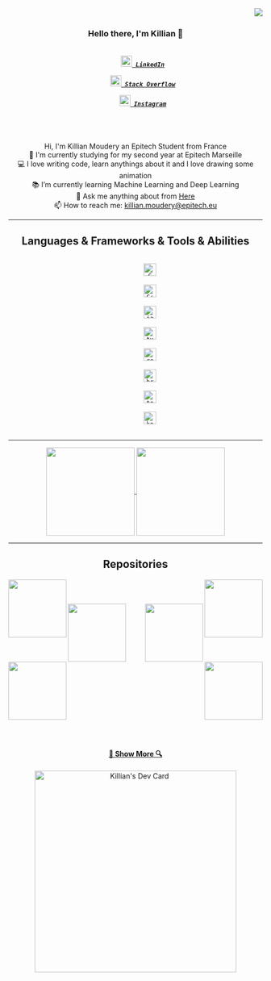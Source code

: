 <img align="right" src="https://visitor-badge.laobi.icu/badge?page_id=ZiXyos">
<br>
<h3 align="center">
  Hello there, I'm Killian 👋
</h3>
<h5 align="center">
  <code>
    <a href="https://www.linkedin.com/in/killian-moudery78/" title="LinkedIn Profile"><img width="22" src="https://github.com/ZiXyos/ZiXyos/blob/master/images/linkedin.svg"> LinkedIn</a>
  </code>
  <code>
    <a href="https://stackoverflow.com/users/12481967/zixyos" title="Stack Overflow Profile"><img width="22" src="https://github.com/ZiXyos/ZiXyos/blob/master/images/stackoverflow.svg"> Stack Overflow</a>
  </code>
  <code>
    <a href="https://www.instagram.com/killian_mdry/" title="Instagram Profile"><img width="22" src="https://github.com/ZiXyos/ZiXyos/blob/master/images/instagram.svg"> Instagram</a>
  </code>
</h5>
<br>
<p align="center">
  Hi, I'm Killian Moudery an Epitech Student from France 
  <br>
  🔬 I'm currently studying for my second year at Epitech Marseille
  <br>
  💻 I love writing code, learn anythings about it and I love drawing some animation
  <br>
  📚 I’m currently learning Machine Learning and Deep Learning
  <br>
  💬 Ask me anything about from <a href="https://github.com/ZiXyos/Killian-Moudery/issues" title="Issues">Here</a>
  <br>
  📫 How to reach me: <a href="mailto: killian.moudery@epitech.eu">killian.moudery@epitech.eu</a>
</p>

<hr>

<h2 align="center">Languages & Frameworks & Tools & Abilities</h2>

<p align="center">
    <code>
        <img title="C" height="25" src="https://github.com/ZiXyos/ZiXyos/blob/master/images/c.svg">
    </code>
    <code>
        <img title="C++" height="25" src="https://github.com/ZiXyos/ZiXyos/blob/master/images/cpp.svg">
    </code>
    <code>
        <img title="javascript" height="25" src="https://github.com/ZiXyos/ZiXyos/blob/master/images/cpp.svg">
    </code>
    <code>
        <img title="type-script" height="25" src="https://github.com/ZiXyos/ZiXyos/blob/master/images/cpp.svg">
    </code>
    <code>
        <img title="react-js" height="25" src="https://github.com/ZiXyos/ZiXyos/blob/master/images/cpp.svg">
    </code>
    <code>
        <img title="brain-js" height="25" src="https://github.com/ZiXyos/ZiXyos/blob/master/images/cpp.svg">
    </code>
    <code>
        <img title="tensorflow" height="25" src="https://github.com/ZiXyos/ZiXyos/blob/master/images/cpp.svg">
    </code>
    <code>
        <img title="kotlin" height="25" src="https://github.com/ZiXyos/ZiXyos/blob/master/images/cpp.svg">
    </code>

</p>

<hr>

<p align=center>
  <a href="https://github.com/anuraghazra/github-readme-stats" title="Go to Source">
    <img height=175 align="center" src="https://github-readme-stats.vercel.app/api?username=ZiXyos&show_icons=true&theme=gotham">
  </a>
  <a href="https://github.com/anuraghazra/github-readme-stats">
  <img height=175 align="center" src="https://github-readme-stats.vercel.app/api/top-langs/?username=ZiXyos&hide=c%23,powershell,java&title_color=2aa889&text_color=99d1ce&icon_color=2bbc8a&bg_color=0c1014&langs_count=8&layout=compact" />
  </a>
</p>

<hr>

<h2 align="center">Repositories</h2>

<p width="100%" align="center">
  <a align="left" href="https://github.com/ZiXyos/mern-app-template" title="Mern-App-Template"><img align="left" height="115" src="https://github-readme-stats.vercel.app/api/pin/?username=ZiXyos&repo=mern-app-template&theme=gotham"></a><a align="right" href="https://github.com/ZiXyos/ia-matron" title="IA Matron"><img align="right" height="115" src="https://github-readme-stats.vercel.app/api/pin/?username=ZiXyos&repo=ia-matron&theme=gotham"></a>
</p>
<br><br>
<p width="100%" align="center">
  <a align="left" href="https://github.com/ZiXyos/KotlinSh" title="KotlinSh"><img align="left" height="115" src="https://github-readme-stats.vercel.app/api/pin/?username=ZiXyos&repo=KotlinSh&theme=gotham"></a>
  <a align="right" href="https://github.com/ZiXyos/KerNehess" title="KerNehess"><img align="right" height="115" src="https://github-readme-stats.vercel.app/api/pin/?username=ZiXyos&repo=KerNehess&theme=gotham"></a>
</p>
<br><br>
<p width="100%" align="center">
   <a align="left" href="https://github.com/ZiXyos/my_stuff" title="my_stuff"><img align="left" height="115" src="https://github-readme-stats.vercel.app/api/pin/?username=ZiXyos&repo=my_stuff&theme=gotham"></a>
  <a align="right" href="https://github.com/ZiXyos/Sound_EuphoriaV2" title="Sound_Euphoria_V2"><img align="right" height="115" src="https://github-readme-stats.vercel.app/api/pin/?username=ZiXyos&repo=Sound_EuphoriaV2&theme=gotham"></a>
</p>
<br><br><br><br><br><br><br><br><br><br><br><br><br>
<h4 align="center">
  <a href=https://github.com/ZiXyos?tab=repositories" title="Show Repositories">🔎 Show More 🔍</a>
</h4>

<p align="center">
    <a href="https://app.daily.dev/zixyos"><img src="https://api.daily.dev/devcards/581cf3c4a323471986d15a739924c10b.png?r=vyp" width="400" alt="Killian's Dev Card"/></a>
</ p>
